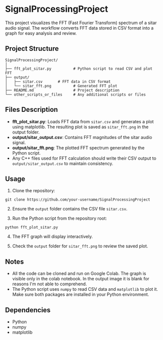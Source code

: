 # SignalProcessingProject

This project visualizes the FFT (Fast Fourier Transform) spectrum of a sitar audio signal. The workflow converts FFT data stored in CSV format into a graph for easy analysis and review.

## Project Structure

```
SignalProcessingProject/
│
├── fft_plot_sitar.py          # Python script to read CSV and plot FFT
├── output/
│   ├── sitar.csv       # FFT data in CSV format
│   └── sitar_fft.png          # Generated FFT plot
├── README.md                  # Project description
└── other_scripts_or_files     # Any additional scripts or files
```

## Files Description

- **fft_plot_sitar.py**: Loads FFT data from `sitar.csv` and generates a plot using matplotlib. The resulting plot is saved as `sitar_fft.png` in the output folder.  
- **output/sitar_output.csv**: Contains FFT magnitudes of the sitar audio signal.  
- **output/sitar_fft.png**: The plotted FFT spectrum generated by the Python script.  
- Any C++ files used for FFT calculation should write their CSV output to `output/sitar_output.csv` to maintain consistency.

## Usage

1. Clone the repository:

```
git clone https://github.com/your-username/SignalProcessingProject
```

2. Ensure the `output` folder contains the CSV file `sitar.csv`.

3. Run the Python script from the repository root:

```
python fft_plot_sitar.py
```

4. The FFT graph will display interactively.

5. Check the `output` folder for `sitar_fft.png` to review the saved plot.

## Notes

- All the code can be cloned and run on Google Colab. The graph is visible only in the colab notebook. In the output image it is blank for reasons I'm not able to comprehend.
- The Python script uses `numpy` to read CSV data and `matplotlib` to plot it. Make sure both packages are installed in your Python environment.

## Dependencies

- Python  
- numpy  
- matplotlib
